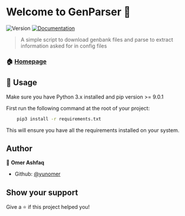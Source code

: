 # Welcome to GenParser 👋
![Version](https://img.shields.io/badge/version-0.10-blue.svg?cacheSeconds=2592000)
[![Documentation](https://img.shields.io/badge/documentation-yes-brightgreen.svg)](https://github.com/yunomer/GenParser)

> A simple script to download genbank files and parse to extract information asked for in config files

### 🏠 [Homepage](https://github.com/yunomer/GenParser)

## 🚀 Usage
Make sure you have Python 3.x installed and pip version >= 9.0.1
   
First run the following command at the root of your project:
```sh
    pip3 install -r requirements.txt
```
This will ensure you have all the requirements installed on your system.
    
    

## Author
👤 **Omer Ashfaq**

* Github: [@yunomer](https://github.com/yunomer)

## Show your support

Give a ⭐️ if this project helped you!